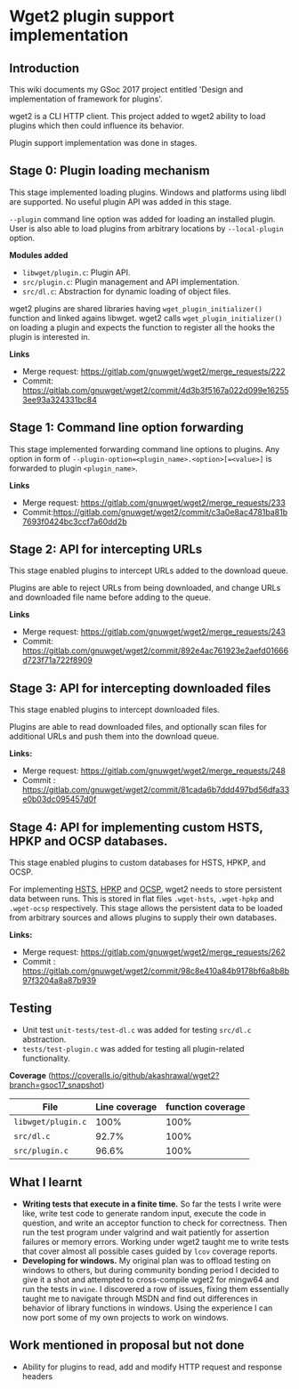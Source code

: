 # Wget2 plugin support implementation

## Introduction

This wiki documents my GSoc 2017 project entitled 
'Design and implementation of framework for plugins'.

wget2 is a CLI HTTP client. This project added to wget2 ability to load plugins
which then could influence its behavior.

Plugin support implementation was done in stages.


## Stage 0: Plugin loading mechanism

This stage implemented loading plugins. Windows and platforms using libdl 
are supported. No useful plugin API was added in this stage.

`--plugin` command line option was added for loading an installed plugin.
User is also able to load plugins from arbitrary locations by `--local-plugin`
option.

__Modules added__
- `libwget/plugin.c`: Plugin API.
- `src/plugin.c`: Plugin management and API implementation.
- `src/dl.c`: Abstraction for dynamic loading of object files.

wget2 plugins are shared libraries having `wget_plugin_initializer()` function
and linked agains libwget. wget2 calls `wget_plugin_initializer()` on loading
a plugin and expects the function to register all the hooks the plugin is 
interested in.

__Links__
 - Merge request: https://gitlab.com/gnuwget/wget2/merge_requests/222
 - Commit: https://gitlab.com/gnuwget/wget2/commit/4d3b3f5167a022d099e162553ee93a324331bc84

## Stage 1: Command line option forwarding

This stage implemented forwarding command line options to plugins.
Any option in form of `--plugin-option=<plugin_name>.<option>[=<value>]` is 
forwarded to plugin `<plugin_name>`. 

__Links__
 - Merge request: https://gitlab.com/gnuwget/wget2/merge_requests/233
 - Commit:https://gitlab.com/gnuwget/wget2/commit/c3a0e8ac4781ba81b7693f0424bc3ccf7a60dd2b 

## Stage 2: API for intercepting URLs

This stage enabled plugins to intercept URLs added to the download queue.

Plugins are able to reject URLs from being downloaded, and change
URLs and downloaded file name before adding to the queue.

__Links__
 - Merge request: https://gitlab.com/gnuwget/wget2/merge_requests/243
 - Commit: https://gitlab.com/gnuwget/wget2/commit/892e4ac761923e2aefd01666d723f71a722f8909

## Stage 3: API for intercepting downloaded files

This stage enabled plugins to intercept downloaded files. 

Plugins are able to read downloaded files, and optionally scan files for
additional URLs and push them into the download queue.

__Links:__
- Merge request: https://gitlab.com/gnuwget/wget2/merge_requests/248
- Commit : https://gitlab.com/gnuwget/wget2/commit/81cada6b7ddd497bd56dfa33e0b03dc095457d0f

## Stage 4: API for implementing custom HSTS, HPKP and OCSP databases.

This stage enabled plugins to custom databases for HSTS, HPKP, and OCSP. 

For implementing
[HSTS](https://en.wikipedia.org/wiki/HTTP_Strict_Transport_Security), 
[HPKP](https://en.wikipedia.org/wiki/HTTP_Public_Key_Pinning) and
[OCSP](https://en.wikipedia.org/wiki/Online_Certificate_Status_Protocol),
wget2 needs to store persistent data between runs. 
This is stored in flat files `.wget-hsts`, `.wget-hpkp` and `.wget-ocsp`
respectively. This stage allows the persistent data to be loaded from arbitrary
sources and allows plugins to supply their own databases. 

__Links:__
- Merge request: https://gitlab.com/gnuwget/wget2/merge_requests/262
- Commit : https://gitlab.com/gnuwget/wget2/commit/98c8e410a84b9178bf6a8b8b97f3204a8a87b939

## Testing

- Unit test `unit-tests/test-dl.c` was added for testing `src/dl.c` abstraction.
- `tests/test-plugin.c` was added for testing all plugin-related functionality.

__Coverage__ (https://coveralls.io/github/akashrawal/wget2?branch=gsoc17_snapshot)

| File                | Line coverage | function coverage |
|---------------------|---------------|-------------------|
| `libwget/plugin.c`  | 100%          | 100%              |
| `src/dl.c`          | 92.7%         | 100%              |
| `src/plugin.c`      | 96.6%         | 100%              |


## What I learnt

- __Writing tests that execute in a finite time.__
  So far the tests I write were like, write test code to generate random input,
  execute the code in question, and write an acceptor function to check for
  correctness. Then run the test program under valgrind and wait patiently
  for assertion failures or memory errors. 
  Working under wget2 taught me to write tests that cover almost all possible
  cases guided by `lcov` coverage reports.
- __Developing for windows.__
  My original plan was to offload testing on windows to others, but 
  during community bonding period I decided to give it a shot and attempted to 
  cross-compile wget2 for mingw64 and run the tests in `wine`. I discovered a 
  row of issues, fixing them essentially taught me to navigate through MSDN 
  and find out differences in behavior of library functions in windows.
  Using the experience I can now port some of my own projects to work on
  windows.


## Work mentioned in proposal but not done

- Ability for plugins to read, add and modify HTTP request and response headers

